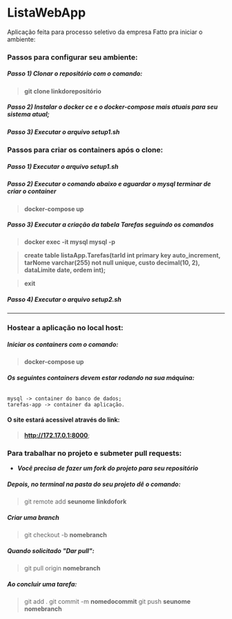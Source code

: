 # ListaWebApp
Aplicação feita para processo seletivo da empresa Fatto
pra iniciar o ambiente:

### Passos para configurar seu ambiente:

##### Passo 1) Clonar o repositório com o comando:

>**git clone linkdorepositório**

##### Passo 2) Instalar o docker ce e o docker-compose mais atuais para seu sistema atual;

##### Passo 3) Executar o arquivo setup1.sh

### Passos para criar os containers após o clone:

##### Passo 1) Executar o arquivo setup1.sh

##### Passo 2) Executar o comando abaixo e aguardar o mysql terminar de criar o container
>**docker-compose up**

##### Passo 3) Executar a criação da tabela Tarefas seguindo os comandos
>**docker exec -it mysql mysql -p**

>**create table listaApp.Tarefas(tarId int primary key auto_increment, tarNome varchar(255) not null unique, custo decimal(10, 2), dataLimite date, ordem int);**

>**exit**

##### Passo 4) Executar o arquivo setup2.sh

***

### Hostear a aplicação no local host:

##### Iniciar os containers com o comando:
   > **docker-compose up**

###### ***Os seguintes containers devem estar rodando na sua máquina:***

	mysql -> container do banco de dados;
	tarefas-app -> container da aplicação.

#### O site estará acessivel através do link:

>**http://172.17.0.1:8000**;

### Para trabalhar no projeto e submeter pull requests:

- ***Você precisa de fazer um fork do projeto para seu repositório***

##### Depois, no terminal na pasta do seu projeto dê o comando: 

>git remote add **seunome** **linkdofork**

##### Criar uma branch

>git checkout -b **nomebranch**

##### Quando solicitado "Dar pull":

>git pull origin **nomebranch**

##### Ao concluir uma tarefa:

>git add .
git commit -m **nomedocommit**
git push **seunome** **nomebranch**